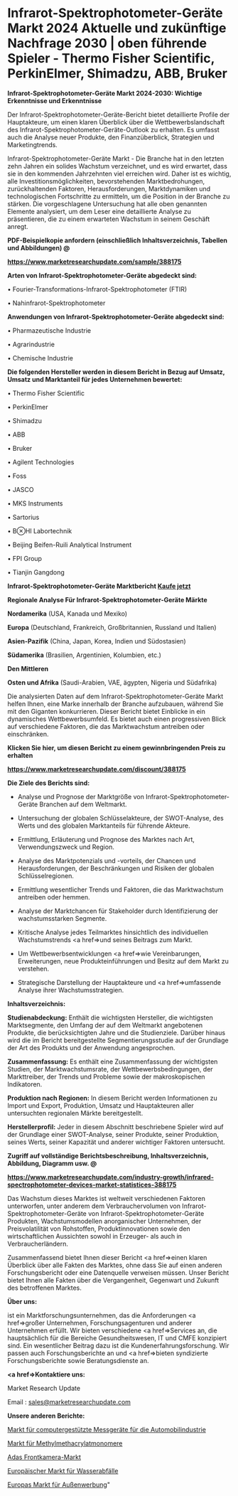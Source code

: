 # Infrarot-Spektrophotometer-Geräte Markt 2024 Aktuelle und zukünftige Nachfrage 2030 | oben führende Spieler - Thermo Fisher Scientific, PerkinElmer, Shimadzu, ABB, Bruker

<strong>Infrarot-Spektrophotometer-Geräte Markt 2024-2030: Wichtige Erkenntnisse und Erkenntnisse</strong>

Der Infrarot-Spektrophotometer-Geräte-Bericht bietet detaillierte Profile der Hauptakteure, um einen klaren Überblick über die Wettbewerbslandschaft des Infrarot-Spektrophotometer-Geräte-Outlook zu erhalten. Es umfasst auch die Analyse neuer Produkte, den Finanzüberblick, Strategien und Marketingtrends.

Infrarot-Spektrophotometer-Geräte Markt - Die Branche hat in den letzten zehn Jahren ein solides Wachstum verzeichnet, und es wird erwartet, dass sie in den kommenden Jahrzehnten viel erreichen wird. Daher ist es wichtig, alle Investitionsmöglichkeiten, bevorstehenden Marktbedrohungen, zurückhaltenden Faktoren, Herausforderungen, Marktdynamiken und technologischen Fortschritte zu ermitteln, um die Position in der Branche zu stärken. Die vorgeschlagene Untersuchung hat alle oben genannten Elemente analysiert, um dem Leser eine detaillierte Analyse zu präsentieren, die zu einem erwarteten Wachstum in seinem Geschäft anregt.



<strong><b>PDF-Beispielkopie anfordern (einschließlich Inhaltsverzeichnis, Tabellen und Abbildungen) @ </b></strong>

<strong><a href=https://www.marketresearchupdate.com/sample/388175>

<strong>https://www.marketresearchupdate.com/sample/388175</u></a></strong></strong>



<strong>Arten von Infrarot-Spektrophotometer-Geräte abgedeckt sind:</strong>

• Fourier-Transformations-Infrarot-Spektrophotometer (FTIR)

• Nahinfrarot-Spektrophotometer



<strong>Anwendungen von Infrarot-Spektrophotometer-Geräte abgedeckt sind:</strong>

• Pharmazeutische Industrie

• Agrarindustrie

• Chemische Industrie



<strong>Die folgenden Hersteller werden in diesem Bericht in Bezug auf Umsatz, Umsatz und Marktanteil für jedes Unternehmen bewertet:</strong>

• Thermo Fisher Scientific

• PerkinElmer

• Shimadzu

• ABB

• Bruker

• Agilent Technologies

• Foss

• JASCO

• MKS Instruments

• Sartorius

• BHI Labortechnik

• Beijing Beifen-Ruili Analytical Instrument

• FPI Group

• Tianjin Gangdong



<strong>Infrarot-Spektrophotometer-Geräte Marktbericht <a href=https://www.marketresearchupdate.com/buynow/388175>Kaufe jetzt</a></strong>



<strong>Regionale Analyse Für Infrarot-Spektrophotometer-Geräte Märkte</strong>



<strong>Nordamerika</strong> (USA, Kanada und Mexiko)



<strong>Europa</strong> (Deutschland, Frankreich, Großbritannien, Russland und Italien)



<strong>Asien-Pazifik</strong> (China, Japan, Korea, Indien und Südostasien)



<strong>Südamerika</strong> (Brasilien, Argentinien, Kolumbien, etc.)



<strong>Den Mittleren</strong> 

<strong>Osten und Afrika</strong> (Saudi-Arabien, VAE, ägypten, Nigeria und Südafrika)

Die analysierten Daten auf dem Infrarot-Spektrophotometer-Geräte Markt helfen Ihnen, eine Marke innerhalb der Branche aufzubauen, während Sie mit den Giganten konkurrieren. Dieser Bericht bietet Einblicke in ein dynamisches Wettbewerbsumfeld. Es bietet auch einen progressiven Blick auf verschiedene Faktoren, die das Marktwachstum antreiben oder einschränken.



<strong>Klicken Sie hier, um diesen Bericht zu einem gewinnbringenden Preis zu erhalten
</strong>

<strong><a href=https://www.marketresearchupdate.com/discount/388175>https://www.marketresearchupdate.com/discount/388175</b></u></strong></a>



<strong>Die Ziele des Berichts sind:</strong>

- Analyse und Prognose der Marktgröße von Infrarot-Spektrophotometer-Geräte Branchen auf dem Weltmarkt.

- Untersuchung der globalen Schlüsselakteure, der SWOT-Analyse, des Werts und des globalen Marktanteils für führende Akteure.

- Ermittlung, Erläuterung und Prognose des Marktes nach Art, Verwendungszweck und Region.

- Analyse des Marktpotenzials und -vorteils, der Chancen und Herausforderungen, der Beschränkungen und Risiken der globalen Schlüsselregionen.

- Ermittlung wesentlicher Trends und Faktoren, die das Marktwachstum antreiben oder hemmen.

- Analyse der Marktchancen für Stakeholder durch Identifizierung der wachstumsstarken Segmente.

- Kritische Analyse jedes Teilmarktes hinsichtlich des individuellen Wachstumstrends <a href=>und</a> seines Beitrags zum Markt.

- Um Wettbewerbsentwicklungen <a href=>wie</a> Vereinbarungen, Erweiterungen, neue Produkteinführungen und Besitz auf dem Markt zu verstehen.

- Strategische Darstellung der Hauptakteure und <a href=>umfas</a>sende Analyse ihrer Wachstumsstrategien.



<strong>Inhaltsverzeichnis:</strong>



<strong>Studienabdeckung:</strong> Enthält die wichtigsten Hersteller, die wichtigsten Marktsegmente, den Umfang der auf dem Weltmarkt angebotenen Produkte, die berücksichtigten Jahre und die Studienziele. Darüber hinaus wird die im Bericht bereitgestellte Segmentierungsstudie auf der Grundlage der Art des Produkts und der Anwendung angesprochen.



<strong>Zusammenfassung:</strong> Es enthält eine Zusammenfassung der wichtigsten Studien, der Marktwachstumsrate, der Wettbewerbsbedingungen, der Markttreiber, der Trends und Probleme sowie der makroskopischen Indikatoren.



<strong>Produktion nach Regionen:</strong> In diesem Bericht werden Informationen zu Import und Export, Produktion, Umsatz und Hauptakteuren aller untersuchten regionalen Märkte bereitgestellt.



<strong>Herstellerprofil:</strong> Jeder in diesem Abschnitt beschriebene Spieler wird auf der Grundlage einer SWOT-Analyse, seiner Produkte, seiner Produktion, seines Werts, seiner Kapazität und anderer wichtiger Faktoren untersucht.



<strong><b>Zugriff auf vollständige Berichtsbeschreibung, Inhaltsverzeichnis, Abbildung, Diagramm usw. @ </b></strong>

<strong><a href=https://www.marketresearchupdate.com/industry-growth/infrared-spectrophotometer-devices-market-statistices-388175>https://www.marketresearchupdate.com/industry-growth/infrared-spectrophotometer-devices-market-statistices-388175</a></strong>

Das Wachstum dieses Marktes ist weltweit verschiedenen Faktoren unterworfen, unter anderem dem Verbrauchervolumen von Infrarot-Spektrophotometer-Geräte von Infrarot-Spektrophotometer-Geräte Produkten, Wachstumsmodellen anorganischer Unternehmen, der Preisvolatilität von Rohstoffen, Produktinnovationen sowie den wirtschaftlichen Aussichten sowohl in Erzeuger- als auch in Verbraucherländern.

Zusammenfassend bietet Ihnen dieser Bericht <a href=>einen</a> klaren Überblick über alle Fakten des Marktes, ohne dass Sie auf einen anderen Forschungsbericht oder eine Datenquelle verweisen müssen. Unser Bericht bietet Ihnen alle Fakten über die Vergangenheit, Gegenwart und Zukunft des betroffenen Marktes.



<strong>Über uns:</strong>

 ist ein Marktforschungsunternehmen, das die Anforderungen <a href=>großer</a> Unternehmen, Forschungsagenturen und anderer Unternehmen erfüllt. Wir bieten verschiedene <a href=>Services</a> an, die hauptsächlich für die Bereiche Gesundheitswesen, IT und CMFE konzipiert sind. Ein wesentlicher Beitrag dazu ist die Kundenerfahrungsforschung. Wir passen auch Forschungsberichte an und <a href=>bieten</a> syndizierte Forschungsberichte sowie Beratungsdienste an.



<strong><a href=>Kontaktiere uns:</a></strong>

Market Research Update

Email : sales@marketresearchupdate.com



<strong>Unsere anderen Berichte:</strong>

<a href=https://www.linkedin.com/pulse/automotive-computerized-measuring-equipment-market-size-1f>Markt für computergestützte Messgeräte für die Automobilindustrie</a>

<a href=https://www.linkedin.com/pulse/methyl-methacrylate-monomer-market-report-2023-top-company>Markt für Methylmethacrylatmonomere</a>

<a href=https://www.linkedin.com/pulse/adas-front-camera-market-research-report-reveals>Adas Frontkamera-Markt</a>

<a href=https://www.linkedin.com/pulse/europe-water-waste-market-2023-current-future>Europäischer Markt für Wasserabfälle</a>

<a href=https://www.linkedin.com/pulse/europe-outdoors-advertising-market-2023-2030-lrhmf/>Europas Markt für Außenwerbung</a>"
